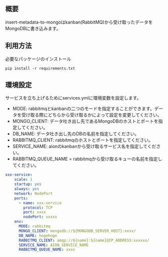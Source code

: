 ## 概要
insert-metadata-to-mongoはkanban(RabbitMQ)から受け取ったデータをMongoDBに書き込みます。

## 利用方法
必要なパッケージのインストール
```
pip install -r requirements.txt
```

## 環境設定
サービスを立ち上げるためにservices.ymlに環境変数を設定します。

- MODE: rabbitmqとkanbanの二つのモードを指定することができます。データを受け取る際にどちらから受け取るかによって設定を変更してください。
- MONGO_CLIENT: データ吐き出し先であるMongoDBのホストとポートを指定してください。
- DB_NAME: データ吐き出し先のDBの名前を指定してください。
- RABBITMQ_CLIENT: rabbitmqのホストとポートを指定してください。
- SERVICE_NAME: aionのkanbanから受け取るサービス名を指定してください。
- RABBITMQ_QUEUE_NAME = rabbitmqから受け取るキューの名前を指定してください。 

```yml
xxx-service:
    scale: 1
    startup: yes
    always: yes
    network: NodePort
    ports:
      - name: xxx-service
        protocol: TCP
        port: xxxx
        nodePort: xxxxx
    env:
      MODE: rabbitmq
      MONGO_CLIENT: mongodb://${MONGODB_SERVER_HOST}:xxxx/
      DB_NAME: hogehoge
      RABBITMQ_CLIENT: amqp://${name}:${name}@IP_ADDRESS:xxxxxx/
      SERVICE_NAME: AION_SERVICE_NAME
      RABBITMQ_QUEUE_NAME: xxxx
```